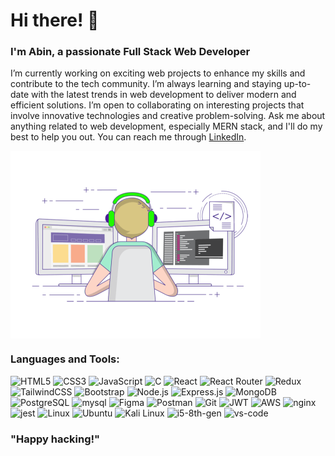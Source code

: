 <h1 align="left">Hi there! 👋</h1>
<h3 align="left">I'm Abin, a passionate Full Stack Web Developer</h3>

 I’m currently working on exciting web projects to enhance my skills and contribute to the tech community.
 I’m always learning and staying up-to-date with the latest trends in web development to deliver modern and efficient solutions.
 I’m open to collaborating on interesting projects that involve innovative technologies and creative problem-solving.
 Ask me about anything related to web development, especially MERN stack, and I'll do my best to help you out.
 You can reach me through [LinkedIn](https://www.linkedin.com/in/abin-pv-44383a276/).



<img align="center" alt="Coding" width="400" src="https://raw.githubusercontent.com/devSouvik/devSouvik/master/gif3.gif">

<h3 align="left">Languages and Tools:</h3>


![HTML5](https://img.shields.io/badge/html5-%23E34F26.svg?style=for-the-badge&logo=html5&logoColor=white)
![CSS3](https://img.shields.io/badge/css3-%231572B6.svg?style=for-the-badge&logo=css3&logoColor=white)
![JavaScript](https://img.shields.io/badge/javascript-%23323330.svg?style=for-the-badge&logo=javascript&logoColor=%23F7DF1E)
![C](https://img.shields.io/badge/C-317823?style=for-the-badge&logo=C%20&logoColor=white)
![React](https://img.shields.io/badge/react-%2320232a.svg?style=for-the-badge&logo=react&logoColor=%2361DAFB)
![React Router](https://img.shields.io/badge/reactrouter-%2300599C.svg?style=for-the-badge&logo=reactrouter&logoColor=cyan)
![Redux](https://img.shields.io/badge/redux-%23593d88.svg?style=for-the-badge&logo=redux&logoColor=white)
![TailwindCSS](https://img.shields.io/badge/tailwindcss-%2338B2AC.svg?style=for-the-badge&logo=tailwind-css&logoColor=white)
![Bootstrap](https://img.shields.io/badge/bootstrap-%23563D7C.svg?style=for-the-badge&logo=bootstrap&logoColor=white)
![Node.js](https://img.shields.io/badge/node.js-6DA55F?style=for-the-badge&logo=node.js&logoColor=white)
![Express.js](https://img.shields.io/badge/express.js-%23404d59.svg?style=for-the-badge&logo=express&logoColor=%2361DAFB)
![MongoDB](https://img.shields.io/badge/MongoDB-%234ea94b.svg?style=for-the-badge&logo=mongodb&logoColor=white)
![PostgreSQL](https://img.shields.io/badge/postgres-%23316192.svg?&style=for-the-badge&logo=postgresql&logoColor=white)
![mysql](https://img.shields.io/badge/MySQL-cc6600?style=for-the-badge&logo=mysql&logoColor=white)
![Figma](https://img.shields.io/badge/figma-%23F24E1E.svg?style=for-the-badge&logo=figma&logoColor=white)
![Postman](https://img.shields.io/badge/Postman-FF6C37?style=for-the-badge&logo=postman&logoColor=white)
![Git](https://img.shields.io/badge/git-%23F05033.svg?style=for-the-badge&logo=git&logoColor=white)
![JWT](https://img.shields.io/badge/JWT-black?style=for-the-badge&logo=JSON%20web%20tokens)
![AWS](https://img.shields.io/badge/AWS-%23FF9900.svg?style=for-the-badge&logo=amazon-aws&logoColor=white)
![nginx](https://img.shields.io/badge/Nginx-009900?style=for-the-badge&logo=nginx&logoColor=white)
![jest](https://img.shields.io/badge/Jest-C21325?style=for-the-badge&logo=jest&logoColor=white)
![Linux](https://img.shields.io/badge/linux-%23FCC624.svg?style=for-the-badge&logo=linux&logoColor=black)
![Ubuntu](https://img.shields.io/badge/ubuntu-E95420?style=for-the-badge&logo=ubuntu&logoColor=white)
![Kali Linux](https://img.shields.io/badge/kali_linux-557C94?style=for-the-badge&logo=kali-linux&logoColor=white)
![i5-8th-gen](https://img.shields.io/badge/Intel-Core_i5_8th-0071C5?style=for-the-badge&logo=intel&logoColor=white)
![vs-code](https://img.shields.io/badge/VS_Code-007ACC?style=for-the-badge&logo=Visual-Studio-Code&logoColor=white)

</p>




<h3 align="left">"Happy hacking!"</h3>
